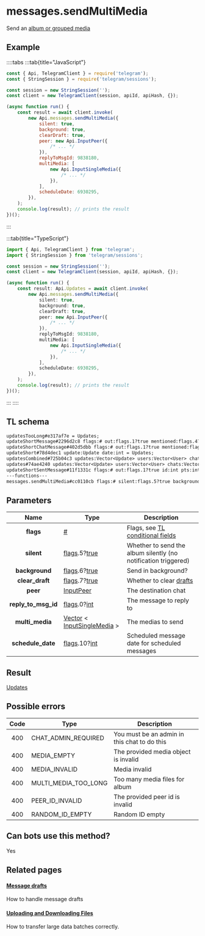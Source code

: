 # messages.sendMultiMedia

Send an [album or grouped media](https://core.telegram.org/api/files#albums-grouped-media)

## Example

::::tabs
:::tab{title="JavaScript"}

```js
const { Api, TelegramClient } = require('telegram');
const { StringSession } = require('telegram/sessions');

const session = new StringSession('');
const client = new TelegramClient(session, apiId, apiHash, {});

(async function run() {
    const result = await client.invoke(
        new Api.messages.sendMultiMedia({
            silent: true,
            background: true,
            clearDraft: true,
            peer: new Api.InputPeer({
                /* ... */
            }),
            replyToMsgId: 9838180,
            multiMedia: [
                new Api.InputSingleMedia({
                    /* ... */
                }),
            ],
            scheduleDate: 6930295,
        }),
    );
    console.log(result); // prints the result
})();
```

:::

:::tab{title="TypeScript"}

```ts
import { Api, TelegramClient } from 'telegram';
import { StringSession } from 'telegram/sessions';

const session = new StringSession('');
const client = new TelegramClient(session, apiId, apiHash, {});

(async function run() {
    const result: Api.Updates = await client.invoke(
        new Api.messages.sendMultiMedia({
            silent: true,
            background: true,
            clearDraft: true,
            peer: new Api.InputPeer({
                /* ... */
            }),
            replyToMsgId: 9838180,
            multiMedia: [
                new Api.InputSingleMedia({
                    /* ... */
                }),
            ],
            scheduleDate: 6930295,
        }),
    );
    console.log(result); // prints the result
})();
```

:::
::::

## TL schema

```txt
updatesTooLong#e317af7e = Updates;
updateShortMessage#2296d2c8 flags:# out:flags.1?true mentioned:flags.4?true media_unread:flags.5?true silent:flags.13?true id:int user_id:int message:string pts:int pts_count:int date:int fwd_from:flags.2?MessageFwdHeader via_bot_id:flags.11?int reply_to:flags.3?MessageReplyHeader entities:flags.7?Vector<MessageEntity> = Updates;
updateShortChatMessage#402d5dbb flags:# out:flags.1?true mentioned:flags.4?true media_unread:flags.5?true silent:flags.13?true id:int from_id:int chat_id:int message:string pts:int pts_count:int date:int fwd_from:flags.2?MessageFwdHeader via_bot_id:flags.11?int reply_to:flags.3?MessageReplyHeader entities:flags.7?Vector<MessageEntity> = Updates;
updateShort#78d4dec1 update:Update date:int = Updates;
updatesCombined#725b04c3 updates:Vector<Update> users:Vector<User> chats:Vector<Chat> date:int seq_start:int seq:int = Updates;
updates#74ae4240 updates:Vector<Update> users:Vector<User> chats:Vector<Chat> date:int seq:int = Updates;
updateShortSentMessage#11f1331c flags:# out:flags.1?true id:int pts:int pts_count:int date:int media:flags.9?MessageMedia entities:flags.7?Vector<MessageEntity> = Updates;
---functions---
messages.sendMultiMedia#cc0110cb flags:# silent:flags.5?true background:flags.6?true clear_draft:flags.7?true peer:InputPeer reply_to_msg_id:flags.0?int multi_media:Vector<InputSingleMedia> schedule_date:flags.10?int = Updates;
```

## Parameters

|        Name         | Type                                                                                                                              | Description                                                                                             |
| :-----------------: | --------------------------------------------------------------------------------------------------------------------------------- | ------------------------------------------------------------------------------------------------------- |
|      **flags**      | [#](https://core.telegram.org/type/%23)                                                                                           | Flags, see [TL conditional fields](https://core.telegram.org/mtproto/TL-combinators#conditional-fields) |
|     **silent**      | [flags](https://core.telegram.org/mtproto/TL-combinators#conditional-fields).5?[true](https://core.telegram.org/constructor/true) | Whether to send the album silently (no notification triggered)                                          |
|   **background**    | [flags](https://core.telegram.org/mtproto/TL-combinators#conditional-fields).6?[true](https://core.telegram.org/constructor/true) | Send in background?                                                                                     |
|   **clear_draft**   | [flags](https://core.telegram.org/mtproto/TL-combinators#conditional-fields).7?[true](https://core.telegram.org/constructor/true) | Whether to clear [drafts](https://core.telegram.org/api/drafts)                                         |
|      **peer**       | [InputPeer](https://core.telegram.org/type/InputPeer)                                                                             | The destination chat                                                                                    |
| **reply_to_msg_id** | [flags](https://core.telegram.org/mtproto/TL-combinators#conditional-fields).0?[int](https://core.telegram.org/type/int)          | The message to reply to                                                                                 |
|   **multi_media**   | [Vector](https://core.telegram.org/type/Vector%20t) < [InputSingleMedia](https://core.telegram.org/type/InputSingleMedia) >       | The medias to send                                                                                      |
|  **schedule_date**  | [flags](https://core.telegram.org/mtproto/TL-combinators#conditional-fields).10?[int](https://core.telegram.org/type/int)         | Scheduled message date for scheduled messages                                                           |

## Result

[Updates](https://core.telegram.org/type/Updates)

## Possible errors

| Code | Type                 | Description                                  |
| :--: | -------------------- | -------------------------------------------- |
| 400  | CHAT_ADMIN_REQUIRED  | You must be an admin in this chat to do this |
| 400  | MEDIA_EMPTY          | The provided media object is invalid         |
| 400  | MEDIA_INVALID        | Media invalid                                |
| 400  | MULTI_MEDIA_TOO_LONG | Too many media files for album               |
| 400  | PEER_ID_INVALID      | The provided peer id is invalid              |
| 400  | RANDOM_ID_EMPTY      | Random ID empty                              |

## Can bots use this method?

Yes

## Related pages

#### [Message drafts](https://core.telegram.org/api/drafts)

How to handle message drafts

#### [Uploading and Downloading Files](https://core.telegram.org/api/files)

How to transfer large data batches correctly.
